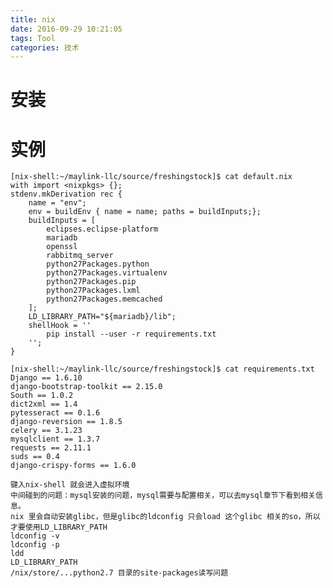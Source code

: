 ```yaml
---
title: nix
date: 2016-09-29 10:21:05
tags: Tool
categories: 技术
---
```


# 安装
# 实例
```shell
[nix-shell:~/maylink-llc/source/freshingstock]$ cat default.nix 
with import <nixpkgs> {};
stdenv.mkDerivation rec {
    name = "env";
    env = buildEnv { name = name; paths = buildInputs;};
    buildInputs = [
        eclipses.eclipse-platform
        mariadb
        openssl
        rabbitmq_server
        python27Packages.python
        python27Packages.virtualenv
        python27Packages.pip
        python27Packages.lxml
        python27Packages.memcached
    ];
    LD_LIBRARY_PATH="${mariadb}/lib";
    shellHook = ''
        pip install --user -r requirements.txt
    '';
}
```

```shell
[nix-shell:~/maylink-llc/source/freshingstock]$ cat requirements.txt 
Django == 1.6.10
django-bootstrap-toolkit == 2.15.0
South == 1.0.2
dict2xml == 1.4
pytesseract == 0.1.6
django-reversion == 1.8.5
celery == 3.1.23
mysqlclient == 1.3.7
requests == 2.11.1
suds == 0.4
django-crispy-forms == 1.6.0
```

    键入nix-shell 就会进入虚拟环境
    中间碰到的问题：mysql安装的问题，mysql需要与配置相关，可以去mysql章节下看到相关信息。
    nix 里会自动安装glibc，但是glibc的ldconfig 只会load 这个glibc 相关的so，所以才要使用LD_LIBRARY_PATH
    ldconfig -v
    ldconfig -p
    ldd
    LD_LIBRARY_PATH
    /nix/store/...python2.7 目录的site-packages读写问题